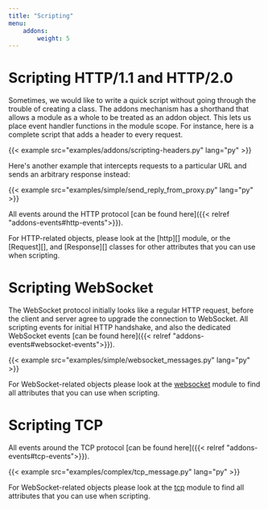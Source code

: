 ```yaml
---
title: "Scripting"
menu:
    addons:
        weight: 5
---
```


# Scripting HTTP/1.1 and HTTP/2.0

Sometimes, we would like to write a quick script without going through the
trouble of creating a class. The addons mechanism has a shorthand that allows a
module as a whole to be treated as an addon object. This lets us place event
handler functions in the module scope. For instance, here is a complete script
that adds a header to every request.

{{< example src="examples/addons/scripting-headers.py" lang="py" >}}


Here's another example that intercepts requests to a particular URL and sends
an arbitrary response instead:

{{< example src="examples/simple/send_reply_from_proxy.py" lang="py" >}}

All events around the HTTP protocol [can be found here]({{< relref "addons-events#http-events">}}).

For HTTP-related objects, please look at the [http][] module, or the
[Request][], and [Response][] classes for other attributes that you can use when
scripting.

# Scripting WebSocket

The WebSocket protocol initially looks like a regular HTTP request, before the client and server agree to upgrade the connection to WebSocket. All scripting events for initial HTTP handshake, and also the dedicated WebSocket events [can be found here]({{< relref "addons-events#websocket-events">}}).

{{< example src="examples/simple/websocket_messages.py" lang="py" >}}

For WebSocket-related objects please look at the [websocket][] module to find
all attributes that you can use when scripting.

[websocket]: https://github.com/mitmproxy/mitmproxy/blob/master/mitmproxy/websocket.py


# Scripting TCP

All events around the TCP protocol [can be found here]({{< relref "addons-events#tcp-events">}}).

{{< example src="examples/complex/tcp_message.py" lang="py" >}}

For WebSocket-related objects please look at the [tcp][] module to find
all attributes that you can use when scripting.

[tcp]: https://github.com/mitmproxy/mitmproxy/blob/master/mitmproxy/tcp.py
